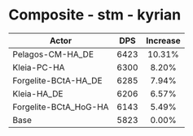 # Composite - stm - kyrian
| Actor | DPS | Increase |
|---|:---:|:---:|
|Pelagos-CM-HA_DE|6423|10.31%|
|Kleia-PC-HA|6300|8.20%|
|Forgelite-BCtA-HA_DE|6285|7.94%|
|Kleia-HA_DE|6206|6.57%|
|Forgelite-BCtA_HoG-HA|6143|5.49%|
|Base|5823|0.00%|
